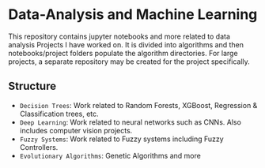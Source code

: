 # Data-Analysis and Machine Learning

This repository contains jupyter notebooks and more related to data analysis Projects I have worked on. It is divided into algorithms and then notebooks/project folders populate the algorithm directories. For large projects, a separate repository may be created for the project specifically.

## Structure
- `Decision Trees`: Work related to Random Forests, XGBoost, Regression & Classification trees, etc.
- `Deep Learning`: Work related to neural networks such as CNNs. Also includes computer vision projects.
- `Fuzzy Systems`: Work related to Fuzzy systems including Fuzzy Controllers. 
- `Evolutionary Algorithms`: Genetic Algorithms and more 
